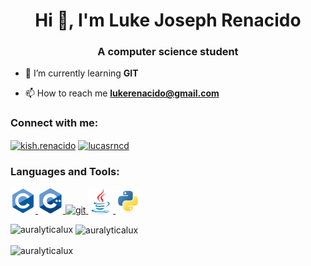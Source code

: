 <h1 align="center">Hi 👋, I'm Luke Joseph Renacido</h1>
<h3 align="center">A computer science student</h3>

- 🌱 I’m currently learning **GIT**

- 📫 How to reach me **lukerenacido@gmail.com**

<h3 align="left">Connect with me:</h3>
<p align="left">
<a href="https://fb.com/kish.renacido" target="blank"><img align="center" src="https://raw.githubusercontent.com/rahuldkjain/github-profile-readme-generator/master/src/images/icons/Social/facebook.svg" alt="kish.renacido" height="30" width="40" /></a>
<a href="https://instagram.com/lucasrncd" target="blank"><img align="center" src="https://raw.githubusercontent.com/rahuldkjain/github-profile-readme-generator/master/src/images/icons/Social/instagram.svg" alt="lucasrncd" height="30" width="40" /></a>
</p>

<h3 align="left">Languages and Tools:</h3>
<p align="left"> <a href="https://www.cprogramming.com/" target="_blank" rel="noreferrer"> <img src="https://raw.githubusercontent.com/devicons/devicon/master/icons/c/c-original.svg" alt="c" width="40" height="40"/> </a> <a href="https://www.w3schools.com/cpp/" target="_blank" rel="noreferrer"> <img src="https://raw.githubusercontent.com/devicons/devicon/master/icons/cplusplus/cplusplus-original.svg" alt="cplusplus" width="40" height="40"/> </a> <a href="https://git-scm.com/" target="_blank" rel="noreferrer"> <img src="https://www.vectorlogo.zone/logos/git-scm/git-scm-icon.svg" alt="git" width="40" height="40"/> </a> <a href="https://www.java.com" target="_blank" rel="noreferrer"> <img src="https://raw.githubusercontent.com/devicons/devicon/master/icons/java/java-original.svg" alt="java" width="40" height="40"/> </a> <a href="https://www.python.org" target="_blank" rel="noreferrer"> <img src="https://raw.githubusercontent.com/devicons/devicon/master/icons/python/python-original.svg" alt="python" width="40" height="40"/> </a> </p>

<p><img align="left" src="https://github-readme-stats.vercel.app/api/top-langs?username=auralyticalux&show_icons=true&locale=en&layout=compact" alt="auralyticalux" /></p>

<p>&nbsp;<img align="center" src="https://github-readme-stats.vercel.app/api?username=auralyticalux&show_icons=true&locale=en" alt="auralyticalux" /></p>

<p><img align="center" src="https://github-readme-streak-stats.herokuapp.com/?user=auralyticalux&" alt="auralyticalux" /></p>
